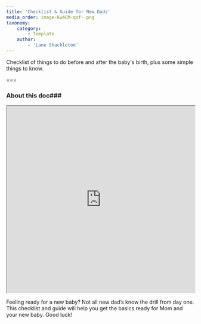 ```yaml
---
title: 'Checklist & Guide for New Dads'
media_order: image-Kw4CM-qof-.png
taxonomy:
    category:
        - Template
    author:
        - 'Lane Shackleton'
---
```


Checklist of things to do before and after the baby's birth, plus some simple things to know.

===

### About this doc###

<iframe src="https://coda.io/embed/qSFHTh52lJ/_su0yk?viewMode=embedplay" width=900 height=500 style="max-width: 100%;" allow="fullscreen"></iframe>

Feeling ready for a new baby? Not all new dad’s know the drill from day one. This checklist and guide will help you get the basics ready for Mom and your new baby. Good luck!
